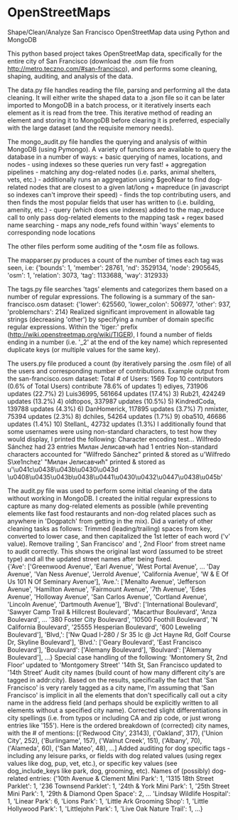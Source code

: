 OpenStreetMaps
==============
Shape/Clean/Analyze San Francisco OpenStreetMap data using Python and MongoDB

This python based project takes OpenStreetMap data, specifically for the entire
city of San Francisco (download the .osm file from 
http://metro.teczno.com/#san-francisco), and performs some cleaning, shaping,
auditing, and analysis of the data.  

The data.py file handles reading the file,
parsing and performing all the data cleaning.  It will either write the shaped
data to a .json file so it can be later imported to MongoDB in a batch process,
or it iteratively inserts each element as it is read from the tree.  This
iterative method of reading an element and storing it to MongoDB before clearing
it is preferred, especially with the large dataset (and the requisite memory needs).

The mongo_audit.py file handles the querying and analysis of within MongoDB (using Pymongo).
A variety of functions are available to query the database in a number of ways:
    + basic querying of names, locations, and nodes 
        - using indexes so these queries run very fast!
    + aggregation pipelines
        - matching any dog-related nodes (i.e. parks, animal shelters, vets, etc.)
        - additionally runs an aggregation using $geoNear to find dog-related
          nodes that are closest to a given lat/long
    + mapreduce (in javascript so indexes can't improve their speed)
        - finds the top contributing users, and then finds the most popular fields that
          user has written to (i.e. building, amenity, etc.)
        - query (which does use indexes) added to the map_reduce call to only pass
          dog-related elements to the mapping task
    + regex based name searching
        - maps any node_refs found within 'ways' elements to corresponding node
          locations

The other files perform some auditing of the *.osm file as follows.

The mapparser.py produces a count of the number of times each tag was seen, i.e:
    {'bounds': 1,
     'member': 28761,
     'nd': 3529134,
     'node': 2905645,
     'osm': 1,
     'relation': 3073,
     'tag': 1133688,
     'way': 312933}

The tags.py file searches 'tags' elements and categorizes them based on a number
of regular expressions.  The following is a summary of the san-francisco.osm dataset:
    {'lower': 625560, 'lower_colon': 506977, 'other': 937, 'problemchars': 214}
Realized significant improvement in allowable tag strings (decreasing 'other')
by specifying a number of domain specific regular expressions.
Within the 'tiger:' prefix (http://wiki.openstreetmap.org/wiki/TIGER),
I found a number of fields ending in a number (i.e. '_2' at the end of the key name)
which represented duplicate keys (or multiple values for the same key).

The users.py file produced a count (by iteratively parsing the .osm file) of all
the users and corresponding number of contributions.
Example output from the san-francisco.osm dataset:
    Total # of Users: 1569
    Top 10 contributors (0.6% of Total Users) contribute 78.6% of updates
    1) ediyes, 731906 updates (22.7%)
    2) Luis36995, 561664 updates (17.4%)
    3) Rub21, 424249 updates (13.2%)
    4) oldtopos, 337987 updates (10.5%)
    5) KindredCoda, 139788 updates (4.3%)
    6) DanHomerick, 117895 updates (3.7%)
    7) nmixter, 75394 updates (2.3%)
    8) dchiles, 54264 updates (1.7%)
    9) oba510, 46686 updates (1.4%)
    10) StellanL, 42732 updates (1.3%)
I additionally found that some usernames were using non-standard characters, to test how
they would display, I printed the following:
    Character encoding test...
    Wilfredo Sánchez had 23 entries
    Милан Јелисавчић had 1 entries
Non-standard characters accounted for
"Wilfredo Sánchez" printed & stored as u'Wilfredo S\xe1nchez'
"Милан Јелисавчић" printed & stored as u'\u041c\u0438\u043b\u0430\u043d \u0408\u0435\u043b\u0438\u0441\u0430\u0432\u0447\u0438\u045b'

The audit.py file was used to perform some initial cleaning of the data without
working in MongoDB.  I created the initial regular expressions to capture as many
dog-related elements as possible (while preventing elements like fast food restaurants
and non-dog related places such as anywhere in 'Dogpatch' from getting in the mix).
Did a variety of other cleaning tasks as follows:
Trimmed (leading/trailing) spaces from key, converted to lower case,
and then capitalized the 1st letter of each word ('v' value).
Remove trailing ', San Francisco' and ', 2nd Floor' from street name to audit correctly.
This shows the original last word (assumed to be street type) and all the updated
street names after being fixed.  
    {'Ave': ['Greenwood Avenue',
             'Earl Avenue',
             'West Portal Avenue',
             ...
             'Day Avenue',
             'Van Ness Avenue',
             'Jerrold Avenue',
             'California Avenue',
             'W & E Of Us 101 N Of Seminary Avenue'],
     'Ave.': ['Menalto Avenue',
              'Jefferson Avenue',
              'Hamilton Avenue',
              'Fairmount Avenue',
              '7th Avenue',
              'Edes Avenue',
              'Holloway Avenue',
              'San Carlos Avenue',
              'Cortland Avenue',
              'Lincoln Avenue',
              'Dartmouth Avenue'],
     'Blvd': ['International Boulevard',
              'Sawyer Camp Trail & Hillcrest Boulevard',
              'Macarthur Boulevard',
              'Anza Boulevard',
              ...
              '380 Foster City Boulevard',
              '10500 Foothill Boulevard',
              'N California Boulevard',
              '25555 Hesperian Boulevard',
              '600 Leweling Boulevard'],
     'Blvd,': ['Nw Quad I-280 / Sr 35 Ic @ Jct Hayne Rd, Golf Course Dr, Skyline Boulevard'],
     'Blvd.': ['Geary Boulevard', 'East Francisco Boulevard'],
     'Boulavard': ['Alemany Boulevard'],
     'Boulvard': ['Alemany Boulevard'],
     ...}
Special case handling of the following:
    'Montomery St, 2nd Floor' updated to 'Montgomery Street'
    '14th St, San Francisco updated to '14th Street'
Audit city names (build count of how many different city's are tagged in addr:city).
Based on the results, specifically the fact that 'San Francisco' is very rarely
tagged as a city name, I'm assuming that 'San Francisco' is implicit in all the 
elements that don't specifically call out a city name in the address field
(and perhaps should be explicitly written to all elements without a specified city name).
Corrected slight differentiations in city spellings (i.e. from typos
or including CA and zip code, or just wrong entries like '155'). 
Here is the ordered breakdown of (corrected) city names, with the # of mentions:
    [('Redwood City', 23143),
     ('Oakland', 317),
     ('Union City', 252),
     ('Burlingame', 157),
     ('Walnut Creek', 151),
     ('Albany', 70),
     ('Alameda', 60),
     ('San Mateo', 48),
     ...]
Added auditing for dog specific tags - including any leisure parks, or fields
with dog related values (using regex values like dog, pup, vet, etc.), or
specific key values (see dog_include_keys like park, dog, grooming, etc).
Names of (possibly) dog-related entries:
         {'10th Avenue & Clement Mini Park': 1,
          '1315 18th Street Parklet': 1,
          '236 Townsend Parklet': 1,
          '24th & York Mini Park': 1,
          '25th Street Mini Park': 1,
          '29th & Diamond Open Space': 2,
          ...
          'Lindsay Wildlife Hospital': 1,
          'Linear Park': 6,
          'Lions Park': 1,
          'Little Ark Grooming Shop': 1,
          'Little Hollywood Park': 1,
          'Littlejohn Park': 1,
          'Live Oak Nature Trail': 1,
          ...}


